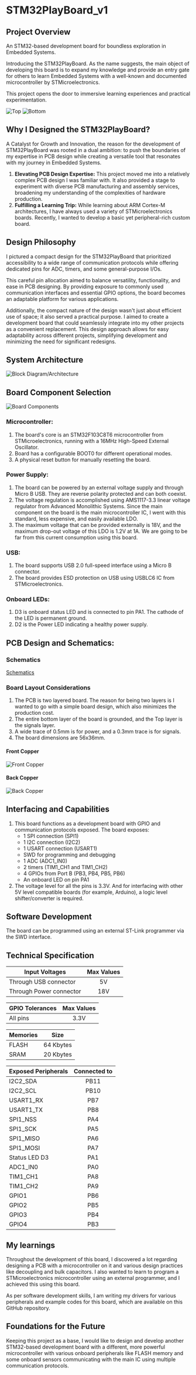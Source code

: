 # STM32PlayBoard_v1

## Project Overview
<p>An STM32-based development board for boundless exploration in Embedded Systems. </p> 
Introducing the STM32PlayBoard. As the name suggests, the main object of developing this board is to expand my knowledge and provide an entry gate for others to learn Embedded Systems with a well-known and documented microcontroller by STMicroelectronics. 
<p>This project opens the door to immersive learning experiences and practical experimentation.

![Top](/Images/BoardFront.png) 
![Bottom](/Images/BoardBack.png)

## Why I Designed the STM32PlayBoard?
A Catalyst for Growth and Innovation, the reason for the development of STM32PlayBoard was rooted in a dual ambition: to push the boundaries of my expertise in PCB design while creating a versatile tool that resonates with my journey in Embedded Systems.
1.	**Elevating PCB Design Expertise:** This project moved me into a relatively complex PCB design I was familiar with. It also provided a stage to experiment with diverse PCB manufacturing and assembly services, broadening my understanding of the complexities of hardware production.
2.	**Fulfilling a Learning Trip:** While learning about ARM Cortex-M architectures, I have always used a variety of STMicroelectronics boards. Recently, I wanted to develop a basic yet peripheral-rich custom board.

## Design Philosophy
<p>I pictured a compact design for the STM32PlayBoard that prioritized accessibility to a wide range of communication protocols while offering dedicated pins for ADC, timers, and some general-purpose I/Os. 
<p>This careful pin allocation aimed to balance versatility, functionality, and ease in PCB designing. By providing exposure to commonly used communication interfaces and essential GPIO options, the board becomes an adaptable platform for various applications.
<p>Additionally, the compact nature of the design wasn't just about efficient use of space; it also served a practical purpose. I aimed to create a development board that could seamlessly integrate into my other projects as a convenient replacement. This design approach allows for easy adaptability across different projects, simplifying development and minimizing the need for significant redesigns.

## System Architecture
![Block Diagram/Architecture](/Images/blockDiagram.png)

## Board Component Selection
![Board Components](/Images/BoardComponents.png)
### Microcontroller:
1.	The board's core is an STM32F103C8T6 microcontroller from STMicroelectronics, running with a 16MHz High-Speed External Oscillator.
2.	Board has a configurable BOOT0 for different operational modes.
3.	A physical reset button for manually resetting the board.
### Power Supply:
1.	The board can be powered by an external voltage supply and through Micro B USB. They are reverse polarity protected and can both coexist.
2.	The voltage regulation is accomplished using AMS1117-3.3 linear voltage regulator from Advanced Monolithic Systems. Since the main component on the board is the main microcontroller IC, I went with this standard, less expensive, and easily available LDO.
3.	The maximum voltage that can be provided externally is 18V, and the maximum drop-out voltage of this LDO is 1.2V at 1A. We are going to be far from this current consumption using this board.
### USB:
1.	The board supports USB 2.0 full-speed interface using a Micro B connector.
2.	The board provides ESD protection on USB using USBLC6 IC from STMicroelectronics.
### Onboard LEDs:
1.	D3 is onboard status LED and is connected to pin PA1. The cathode of the LED is permanent ground.
2.	D2 is the Power LED indicating a healthy power supply.

## PCB Design and Schematics:
### Schematics
[Schematics](https://github.com/LalitK-Space/STM32PlayBoard_v1/blob/main/STM32PlayBoard_Schematics/STM32PlayBoard_v1.pdf)

### Board Layout Considerations
1.	The PCB is two layered board. The reason for being two layers is I wanted to go with a simple board design, which also minimizes the production cost.
2.	The entire bottom layer of the board is grounded, and the Top layer is the signals layer.
3.	A wide trace of 0.5mm is for power, and a 0.3mm trace is for signals.
4. The board dimensions are 56x36mm. 
#### Front Copper
![Front Copper](/Images/front.Cu.png)
#### Back Copper
![Back Copper](/Images/back.Cu.png)

## Interfacing and Capabilities
1.	This board functions as a development board with GPIO and communication protocols exposed. 
The board exposes:
    <ul>
        <li>1 SPI connection (SPI1)</li>
        <li>1 I2C connection (I2C2)</li>
        <li>1 USART connection (USART1)</li>
        <li>SWD for programming and debugging</li>
        <li>1 ADC (ADC1_IN0)</li>
        <li>2 timers (TIM1_CH1 and TIM1_CH2)</li>
        <li>4 GPIOs from Port B (PB3, PB4, PB5, PB6)</li>
        <li>An onboard LED on pin PA1</li>
    </ul>
2. The voltage level for all the pins is 3.3V. And for interfacing with other 5V level compatible boards (for example, Arduino), a logic level shifter/converter is required.

## Software Development
The board can be programmed using an external ST-Link programmer via the SWD interface.

## Technical Specification
| Input Voltages          | Max Values   |
|-------------------------|:------------:|
| Through USB connector   |    5V        | 
| Through Power connector |    18V       |

| GPIO Tolerances     | Max Values   |
|---------------------|:------------:|
| All pins            |    3.3V      | 

| Memories            | Size         |
|---------------------|:------------:|
| FLASH               |    64 Kbytes | 
| SRAM                |    20 Kbytes | 

| Exposed Peripherals | Connected to |
|---------------------|:--------------:|
| I2C2_SDA            | PB11         | 
| I2C2_SCL            | PB10         |           
| USART1_RX           | PB7          |
| USART1_TX           | PB8          |
| SPI1_NSS            | PA4          |
| SPI1_SCK            | PA5          |
| SPI1_MISO           | PA6          |
| SPI1_MOSI           | PA7          |
| Status LED D3       | PA1          |
| ADC1_IN0            | PA0          |
| TIM1_CH1            | PA8          |
| TIM1_CH2            | PA9          |
| GPIO1               | PB6          |
| GPIO2               | PB5          |
| GPIO3               | PB4          |
| GPIO4               | PB3          |
## My learnings
<p>Throughout the development of this board, I discovered a lot regarding designing a PCB with a microcontroller on it and various design practices like decoupling and bulk capacitors. I also wanted to learn to program a STMicroelectronics microcontroller using an external programmer, and I achieved this using this board.
<p>As per software development skills, I am writing my drivers for various peripherals and example codes for this board, which are available on this GitHub repository. 

## Foundations for the Future
<p>Keeping this project as a base, I would like to design and develop another STM32-based development board with a different, more powerful microcontroller with various onboard peripherals like FLASH memory and some onboard sensors communicating with the main IC using multiple communication protocols.